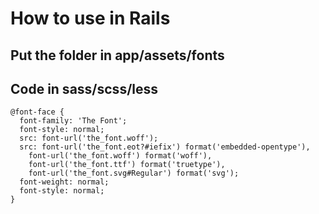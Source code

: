 # How to use in Rails

## Put the folder in app/assets/fonts

## Code in sass/scss/less

```
@font-face {
  font-family: 'The Font';
  font-style: normal;
  src: font-url('the_font.woff');
  src: font-url('the_font.eot?#iefix') format('embedded-opentype'),
    font-url('the_font.woff') format('woff'),
    font-url('the_font.ttf') format('truetype'),
    font-url('the_font.svg#Regular') format('svg');
  font-weight: normal;
  font-style: normal;
}
```

